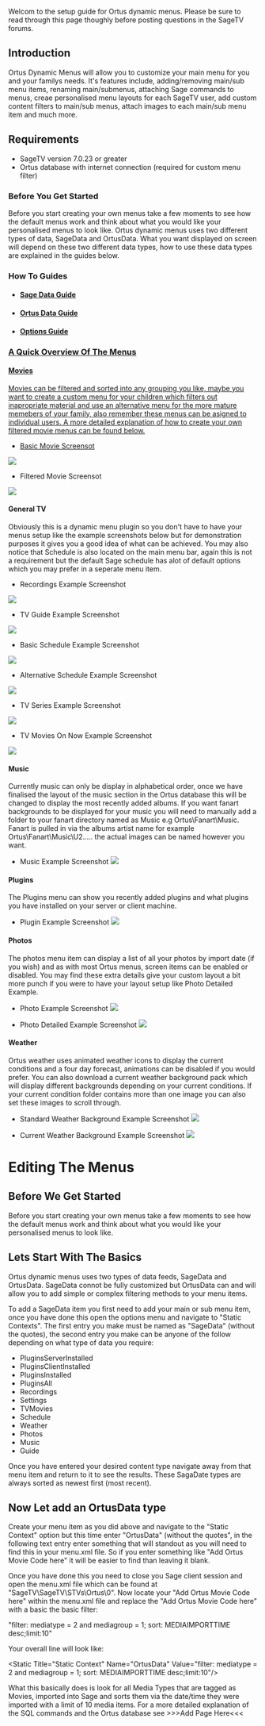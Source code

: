 Welcom to the setup guide for Ortus dynamic menus. Please be sure to read through this page thoughly before posting questions in the SageTV forums.

## Introduction ##

Ortus Dynamic Menus will allow you to customize your main menu for you and your familys needs. It's features include, adding/removing main/sub menu items, renaming main/submenus, attaching Sage commands to menus, creae personalised menu layouts for each SageTV user, add custom content filters to main/sub menus, attach images to each main/sub menu item and much more.

## Requirements ##

  * SageTV version 7.0.23 or greater
  * Ortus database with internet connection (required for custom menu filter)

### Before You Get Started ###

Before you start creating your own menus take a few moments to see how the default menus work and think about what you would like your personalised menus to look like. Ortus dynamic menus uses two different types of data, SageData and OrtusData. What you want displayed on screen will depend on these two different data types, how to use these data types are explained in the guides below.

### How To Guides ###

  * #### <a href='http://code.google.com/p/ortus/wiki/OrtusDynamicMenuSetupGuideSageData?'> Sage Data Guide</h4>
  * #### <a href='http://code.google.com/p/ortus/wiki/OrtusDynamicMenuSetupGuideOrtusData?'> Ortus Data Guide</h4>
  * #### <a href='http://code.google.com/p/ortus/wiki/OrtusDynamicMenuSetupGuideOptions?'> Options Guide</h4>

### A Quick Overview Of The Menus ###

#### Movies ####

Movies can be filtered and sorted into any grouping you like, maybe you want to create a custom menu for your children which filters out inapropriate material and use an alternative menu for the more mature memebers of your family, also remember these menus can be asigned to individual users. A more detailed explanation of how to create your own filtered movie menus can be found below.

  * Basic Movie Screensot

<a href='http://img534.imageshack.us/img534/9198/basicmovies.jpg'><img src='http://img534.imageshack.us/img534/9198/basicmovies.th.jpg' border='0' /></a>

  * Filtered Movie Screensot

<a href='http://img705.imageshack.us/img705/1327/filteredmovies.jpg'><img src='http://img705.imageshack.us/img705/1327/filteredmovies.th.jpg' border='0' /></a>

#### General TV ####

Obviously this is a dynamic menu plugin so you don't have to have your menus setup like the example screenshots below but for demonstration purposes it gives you a good idea of what can be achieved. You may also notice that Schedule is also located on the main menu bar, again this is not a requirement but the default Sage schedule has alot of default options which you may prefer in a seperate menu item.

  * Recordings Example Screenshot

<a href='http://img683.imageshack.us/img683/8060/recordingexample.jpg'><img src='http://img683.imageshack.us/img683/8060/recordingexample.th.jpg' border='0' /></a>

  * TV Guide Example Screenshot

<a href='http://img401.imageshack.us/img401/7756/tvguideexample.jpg'><img src='http://img401.imageshack.us/img401/7756/tvguideexample.th.jpg' border='0' /></a>

  * Basic Schedule Example Screenshot

<a href='http://img263.imageshack.us/img263/1301/basicschedule.jpg'><img src='http://img263.imageshack.us/img263/1301/basicschedule.th.jpg' border='0' /></a>

  * Alternative Schedule Example Screenshot

<a href='http://img42.imageshack.us/img42/9001/alternativeschedule.jpg'><img src='http://img42.imageshack.us/img42/9001/alternativeschedule.th.jpg' border='0' /></a>

  * TV Series Example Screenshot

<a href='http://img808.imageshack.us/img808/3985/tvseries.jpg'><img src='http://img808.imageshack.us/img808/3985/tvseries.th.jpg' border='0' /></a>

  * TV Movies On Now Example Screenshot

<a href='http://img543.imageshack.us/img543/8409/tvmoviesonnow.jpg'><img src='http://img543.imageshack.us/img543/8409/tvmoviesonnow.th.jpg' border='0' /></a>

#### Music ####

Currently music can only be display in alphabetical order, once we have finalised the layout of the music section in the Ortus database this will be changed to display the most recently added albums. If you want fanart backgrounds to be displayed for your music you will need to manually add a folder to your fanart directory named as Music e.g Ortus\Fanart\Music. Fanart is pulled in via the albums artist name for example Ortus\Fanart\Music\U2..... the actual images can be named however you want.

  * Music Example Screenshot
<a href='http://img375.imageshack.us/img375/3418/standardmusic.jpg'><img src='http://img375.imageshack.us/img375/3418/standardmusic.th.jpg' border='0' /></a>

#### Plugins ####

The Plugins menu can show you recently added plugins and what plugins you have installed on your server or client machine.

  * Plugin Example Screenshot
<a href='http://img600.imageshack.us/img600/6076/standardplugins.jpg'><img src='http://img600.imageshack.us/img600/6076/standardplugins.th.jpg' border='0' /></a>

#### Photos ####

The photos menu item can display a list of all your photos by import date (if you wish) and as with most Ortus menus, screen items can be enabled or disabled. You may find these extra details give your custom layout a bit more punch if you were to have your layout setup like Photo Detailed Example.

  * Photo Example Screenshot
<a href='http://img32.imageshack.us/img32/4262/standardphotos.jpg'><img src='http://img32.imageshack.us/img32/4262/standardphotos.th.jpg' border='0' /></a>

  * Photo Detailed Example Screenshot
<a href='http://img88.imageshack.us/img88/1679/standardphotos2.jpg'><img src='http://img88.imageshack.us/img88/1679/standardphotos2.th.jpg' border='0' /></a>


#### Weather ####

Ortus weather uses animated weather icons to display the current conditions and a four day forecast, animations can be disabled if you would prefer. You can also download a current weather background pack which will display different backgrounds depending on your current conditions. If your current condition folder contains more than one image you can also set these images to scroll through.

  * Standard Weather Background Example Screenshot
<a href='http://img141.imageshack.us/img141/6305/standardweatherbackgrou.jpg'><img src='http://img141.imageshack.us/img141/6305/standardweatherbackgrou.th.jpg' border='0' /></a>

  * Current Weather Background Example Screenshot
<a href='http://img703.imageshack.us/img703/5160/currentweatherbackgroun.jpg'><img src='http://img703.imageshack.us/img703/5160/currentweatherbackgroun.th.jpg' border='0' /></a>


# Editing The Menus #


## Before We Get Started ##

Before you start creating your own menus take a few moments to see how the default menus work and think about what you would like your personalised menus to look like.

## Lets Start With The Basics ##

Ortus dynamic menus uses two types of data feeds, SageData and OrtusData. SageData connot be fully customized but OrtusData can and will allow you to add simple or complex filtering methods to your menu items.

To add a SageData item you first need to add your main or sub menu item, once you have done this open the options menu and navigate to "Static Contexts". The first entry you make must be named as "SageData" (without the quotes), the second entry you make can be anyone of the follow depending on what type of data you require:

  * PluginsServerInstalled
  * PluginsClientInstalled
  * PluginsInstalled
  * PluginsAll
  * Recordings
  * Settings
  * TVMovies
  * Schedule
  * Weather
  * Photos
  * Music
  * Guide

Once you have entered your desired content type navigate away from that menu item and return to it to see the results. These SagaDate types are always sorted as newest first (most recent).

## Now Let add an OrtusData type ##

Create your menu item as you did above and navigate to the "Static Context" option but this time enter "OrtusData" (without the quotes", in the following text entry enter something that will standout as you will need to find this in your menu.xml file. So if you enter something like "Add Ortus Movie Code here" it will be easier to find than leaving it blank.

Once you have done this you need to close you Sage client session and open the menu.xml file which can be found at "SageTV\SageTV\STVs\Ortus\0". Now locate your "Add Ortus Movie Code here" within the menu.xml file and replace the "Add Ortus Movie Code here" with a basic the basic filter:

"filter: mediatype = 2 and mediagroup = 1; sort: MEDIAIMPORTTIME desc;limit:10"

Your overall line will look like:



&lt;Static Title="Static Context" Name="OrtusData" Value="filter: mediatype = 2 and mediagroup = 1; sort: MEDIAIMPORTTIME desc;limit:10"/&gt;



What this basically does is look for all Media Types that are tagged as Movies, imported into Sage and sorts them via the date/time they were imported with a limit of 10 media items. For a more detailed explanation of the SQL commands and the Ortus database see >>>Add Page Here<<<